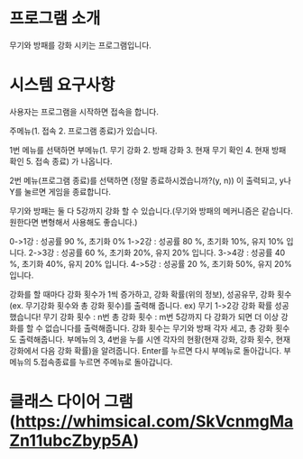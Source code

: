 # 프로그램 소개
무기와 방패를 강화 시키는 프로그램입니다.


# 시스템 요구사항

사용자는 프로그램을 시작하면 접속을 합니다. 

주메뉴(1. 접속  2. 프로그램 종료)가 있습니다.

1번 메뉴를 선택하면 부메뉴(1. 무기 강화 2. 방패 강화 3. 현재 무기 확인 4. 현재 방패 확인 5. 접속 종료) 가 나옵니다.

2번 메뉴(프로그램 종료)를 선택하면 (정말 종료하시겠습니까?(y, n)) 이 출력되고, y나 Y를 눌르면 게임을 종료합니다.

무기와 방패는 둘 다 5강까지 강화 할 수 있습니다.(무기와 방패의 메커니즘은 같습니다. 원한다면 변형해서 사용해도 좋습니다.)

0->1강 : 성공률 90 %, 초기화 0%
1->2강 : 성공률 80 %, 초기화 10%, 유지 10% 입니다.
2->3강 : 성공률 60 %, 초기화 20%, 유지 20% 입니다.
3->4강 : 성공률 40 %, 초기화 40%, 유지 20% 입니다.
4->5강 : 성공률 20 %, 초기화 50%, 유지 20% 입니다.

강화를 할 때마다 강화 횟수가 1씩 증가하고, 강화 확률(위의 정보), 성공유무, 강화 횟수(ex. 무기강화 횟수와 총 강화 횟수)를 출력해 줍니다.
ex) 무기 1->2강 강화 확률
    성공했습니다!
    무기 강화 횟수 : n번
    총 강화 횟수 : m번
5강까지 다 강화가 되면 더 이상 강화를 할 수 없습니다를 출력해줍니다.
강화 횟수는 무기와 방패 각자 세고, 총 강화 횟수도 출력해줍니다.
부메뉴의 3, 4번을 누를 시엔 각자의 현황(현재 강화, 강화 횟수, 현재 강화에서 다음 강화 확률)을 알려줍니다. Enter를 누르면 다시 부메뉴로 돌아갑니다.
부메뉴의 5.접속종료를 누르면 주메뉴로 돌아갑니다.

# 클래스 다이어 그램 (https://whimsical.com/SkVcnmgMaZn11ubcZbyp5A)